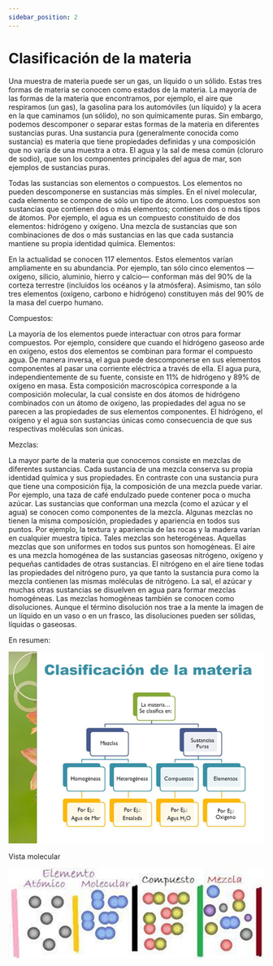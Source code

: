 ```yaml
---
sidebar_position: 2
---
```


# Clasificación de la materia

Una muestra de materia puede ser un gas, un líquido o un sólido. Estas tres formas de materia se conocen como estados de la materia.
La mayoría de las formas de la materia que encontramos, por ejemplo, el aire que respiramos (un gas), la gasolina para los automóviles (un líquido) y la acera en la que caminamos (un sólido), no son químicamente puras. Sin embargo, podemos descomponer o separar estas formas de la materia en diferentes sustancias puras.
Una sustancia pura (generalmente conocida como sustancia) es materia que tiene propiedades definidas y una composición que no varía de una muestra a otra. El agua y la sal de mesa común (cloruro de sodio), que son los componentes principales del agua de mar, son ejemplos de sustancias puras.

Todas las sustancias son elementos o compuestos. Los elementos no pueden descomponerse en sustancias más simples. En el nivel molecular, cada elemento se compone de sólo un tipo de átomo. Los compuestos son sustancias que contienen dos o más elementos; contienen dos o más tipos de átomos. Por ejemplo, el agua es un compuesto constituido de dos elementos: hidrógeno y oxígeno. Una mezcla de sustancias que  son combinaciones de dos o más sustancias en las que cada sustancia mantiene su propia identidad química.
Elementos:

En la actualidad se conocen 117 elementos. Estos elementos varían ampliamente en su abundancia. Por ejemplo, tan sólo cinco elementos —oxígeno, silicio, aluminio, hierro y calcio— conforman más del 90% de la corteza terrestre (incluidos los océanos y la atmósfera). Asimismo, tan sólo tres elementos (oxígeno, carbono e hidrógeno) constituyen más del 90% de la masa del cuerpo humano.

Compuestos:

La mayoría de los elementos puede interactuar con otros para formar compuestos.
Por ejemplo, considere que cuando el hidrógeno gaseoso arde en oxígeno, estos dos elementos se combinan para formar el compuesto agua. De manera inversa, el agua puede descomponerse en sus elementos componentes al pasar una corriente eléctrica a través de ella. El agua pura, independientemente de su fuente, consiste en 11% de hidrógeno y 89% de oxígeno en masa. Esta composición macroscópica corresponde a la composición molecular, la cual consiste en dos átomos de hidrógeno combinados con un átomo de oxígeno, las propiedades del agua no se parecen a las propiedades de sus elementos componentes. El hidrógeno, el oxígeno y el agua son sustancias únicas como consecuencia de que sus respectivas moléculas son únicas.

Mezclas:

La mayor parte de la materia que conocemos consiste en mezclas de diferentes sustancias. Cada sustancia de una mezcla conserva su propia identidad química y sus propiedades. En contraste con una sustancia pura que tiene una composición fija, la composición de una mezcla puede variar. Por ejemplo, una taza de café endulzado puede contener poca o mucha azúcar. Las sustancias que conforman una mezcla (como el azúcar y el agua) se conocen como componentes de la mezcla.
Algunas mezclas no tienen la misma composición, propiedades y apariencia en todos sus puntos. Por ejemplo, la textura y apariencia de las rocas y la madera varían en cualquier muestra típica. Tales mezclas son heterogéneas. Aquellas mezclas que son uniformes en todos sus puntos son homogéneas. El aire es una mezcla homogénea de las sustancias gaseosas nitrógeno, oxígeno y pequeñas cantidades de otras sustancias. El nitrógeno en el aire tiene todas las propiedades del nitrógeno puro, ya que tanto la sustancia pura como la mezcla contienen las mismas moléculas de nitrógeno. La sal, el azúcar y muchas otras sustancias se disuelven en agua para formar mezclas homogéneas. Las mezclas homogéneas también se conocen como disoluciones. Aunque el término disolución nos trae a la mente la imagen de un líquido en un vaso o en un frasco, las disoluciones pueden ser sólidas, líquidas o gaseosas. 

En resumen:


 ![alt text](image.png)

Vista molecular


![alt text](image-1.png)